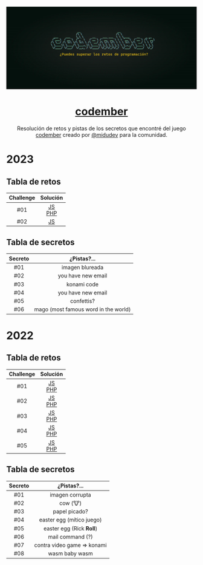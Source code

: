 <div align="center">

![Codember](./images/codember.webp)

# [codember](https://codember.dev)

Resolución de retos y pistas de los secretos que encontré del juego [codember](https://codember.dev/) creado por [@midudev](https://github.com/midudev/) para la comunidad.

</div>

# 2023

## Tabla de retos

| Challenge |                                   Solución                                   |
| :-------: | :--------------------------------------------------------------------------: |
|    #01    | [JS](2023/challenge01/js/index.js)<br/>[PHP](2023/challenge01/php/index.php) |
|    #02    | [JS](2023/challenge02/js/index.js) |

## Tabla de secretos

| Secreto |   ¿Pistas?...      |
| :-----: | :----------------: |
|   #01   | imagen blureada    |
|   #02   | you have new email |
|   #03   | konami code        |
|   #04   | you have new email |
|   #05   | confettis?         |
|   #06   | mago (most famous word in the world) |

# 2022

## Tabla de retos

| Challenge |                                   Solución                                   |
| :-------: | :--------------------------------------------------------------------------: |
|    #01    | [JS](2022/challenge01/js/index.js)<br/>[PHP](2022/challenge01/php/index.php) |
|    #02    | [JS](2022/challenge02/js/index.js)<br/>[PHP](2022/challenge02/php/index.php) |
|    #03    | [JS](2022/challenge03/js/index.js)<br/>[PHP](2022/challenge03/php/index.php) |
|    #04    | [JS](2022/challenge04/js/index.js)<br/>[PHP](2022/challenge04/php/index.php) |
|    #05    | [JS](2022/challenge05/js/index.js)<br/>[PHP](2022/challenge05/php/index.php) |

## Tabla de secretos

| Secreto |         ¿Pistas?...         |
| :-----: | :-------------------------: |
|   #01   |       imagen corrupta       |
|   #02   |          cow (🐮)           |
|   #03   |        papel picado?        |
|   #04   |  easter egg (mítico juego)  |
|   #05   | easter egg (Rick **Roll**)  |
|   #06   |      mail command (?)       |
|   #07   | contra video game => konami |
|   #08   |       wasm baby wasm        |
